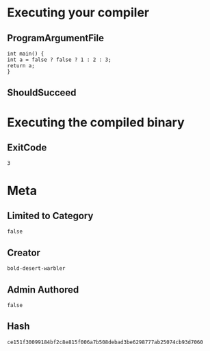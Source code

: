 # Executing your compiler

## ProgramArgumentFile

```
int main() {
int a = false ? false ? 1 : 2 : 3;
return a;
}
```

## ShouldSucceed

# Executing the compiled binary

## ExitCode

```
3
```

# Meta

## Limited to Category

```
false
```

## Creator

```
bold-desert-warbler
```

## Admin Authored

```
false
```

## Hash

```
ce151f30099184bf2c8e815f006a7b508debad3be6298777ab25074cb93d7060
```
